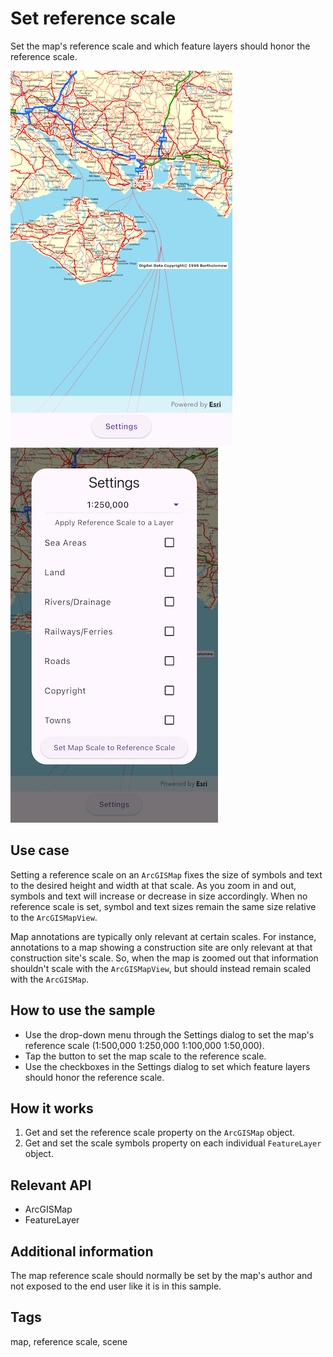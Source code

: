 # Set reference scale

Set the map's reference scale and which feature layers should honor the reference scale.

![Image of set reference scale](set_reference_scale.png)
![Image of set reference scale settings](set_reference_scale_settings.png)

## Use case

Setting a reference scale on an `ArcGISMap` fixes the size of symbols and text to the desired height and width at that scale. As you zoom in and out, symbols and text will increase or decrease in size accordingly. When no reference scale is set, symbol and text sizes remain the same size relative to the `ArcGISMapView`.

Map annotations are typically only relevant at certain scales. For instance, annotations to a map showing a construction site are only relevant at that construction site's scale. So, when the map is zoomed out that information shouldn't scale with the `ArcGISMapView`, but should instead remain scaled with the `ArcGISMap`.

## How to use the sample

* Use the drop-down menu through the Settings dialog to set the map's reference scale (1:500,000 1:250,000 1:100,000 1:50,000).
* Tap the button to set the map scale to the reference scale.
* Use the checkboxes in the Settings dialog to set which feature layers should honor the reference scale.

## How it works

1. Get and set the reference scale property on the `ArcGISMap` object.
2. Get and set the scale symbols property on each individual `FeatureLayer` object.

## Relevant API

* ArcGISMap
* FeatureLayer

## Additional information

The map reference scale should normally be set by the map's author and not exposed to the end user like it is in this sample.

## Tags

map, reference scale, scene

